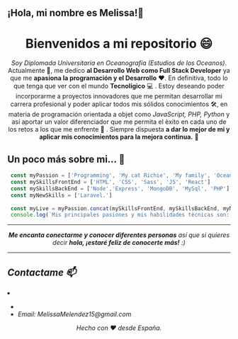 <h2>¡Hola, mi nombre es Melissa!👋</h2>

<h1 align="center">
  Bienvenidos a mi repositorio 😄 
</h1>

  <p align="center"><em>Soy Diplomada Universitaria en Oceanografía (Estudios de los Oceanos)</em>. Actualmente  🔭, me dedico <strong>al Desarrollo Web como Full Stack Developer</strong> ya que me <strong>apasiona la programación y el Desarrollo</strong>  ❤️. En definitiva, todo lo que tenga que ver con el mundo <strong>Tecnoligico</strong>  💻 . Estoy deseando poder incorporarme a proyectos innovadores que me permitan desarrollar mi carrera profesional y poder aplicar todos mis sólidos conocimientos 🛠️,  en materia de programación orientada a objet como <em>JavaScript, PHP, Python</em> y así aportar un valor diferenciador que me permita el èxito en cada uno de los retos a los que me enfrente 🌟 . Siempre dispuesta <strong>a dar lo mejor de mi y aplicar mis conocimientos para la mejora continua.</strong> 🚀</p>

## Un poco más sobre mi... 🧐  
  
```javascript
 const myPassion = ['Programming', 'My cat Richie', 'My family', 'Oceans', 'Classical dance', 'Movies', 'Music', 'Games']
 const mySkillsFrontEnd = ['HTML', 'CSS', 'Sass', 'JS', 'React']
 const mySkillsBackEnd = ['Node','Express', 'MongoDB', 'MySql', 'PHP']
 const myNewSkills = ['Laravel.']
 
 const myLive = myPassion.concat(mySkillsFrontEnd, mySkillsBackEnd, myNewSkills)
 console.log(`Mis principales pasiones y mis habilidades tècnicas son: ${myLive.length} y se llaman: ${myLive.join(', ')}`)

```
<hr>

<p align="center"><em><b>Me encanta conectarme y conocer diferentes personas</b> así que si quieres decir <b>hola, ¡estaré feliz de conocerte más!</b> :)</p>

<hr>

## Contactame  📫

 <li><a href="https://www.linkedin.com/in/melissa-mel%C3%A9ndez-zamora/" target="blank"></a></li>
<ul>
   <li><a href="https://www.linkedin.com/in/melissa-mel%C3%A9ndez-zamora/"></a></li>
   <li>Email: MelissaMelendez15@gmail.com</li>
</ul>

<p align="center">
  Hecho con ❤️ desde España.
</p>



